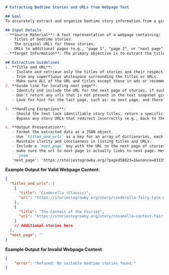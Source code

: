 ```markdown
# Extracting Bedtime Stories and URLs from Webpage Text

## Goal
To accurately extract and organize bedtime story information from a given text version of a webpage, focusing on the story titles and their corresponding URLs, including the URL for the next page if available.

## Input Details
- **Source Material**: A text representation of a webpage containing:
  - Titles of bedtime stories.
  - The original URLs for these stories.
  - URLs to additional pages (e.g., "page 1", "page 2", or "next page"), if present.
- **Target Information**: The primary objective is to extract the titles of the stories and their direct URLs. Additionally, capture the URL for the next page when applicable.

## Extraction Guidelines
1. **Title and URL**:
   - Isolate and retrieve only the titles of stories and their respective URLs, excluding any site navigation elements, advertisements, or non-relevant content.
   - Trim any superfluous whitespace surrounding the titles or URLs.
   - Make sure ALL of the URL and titles except those in ads or recommendation fields are obtained.
2. **Guide line for locating next page**:
   - Identify and include the URL for the next page of stories, if such exists. Usually those are corresponding to a number (2,3,4,etc) or some text such as "next page". **Do not** choose from other source instead of leaving it blank.
   - Don't return any urls that is not present in the text snapshot giving you. 
   - Look for hint for the last page, such as: no next page, and there's no url for any page number larger than the current page.

3. **Handling Exceptions**:
   - Should the text lack identifiable story titles, return a specific error message: `"Refused: No suitable bedtime stories found."`
   - Bypass any story URLs that redirect incorrectly (e.g., back to the homepage) instead of to the actual story content.

4. **Output Presentation**:
   - Format the extracted data as a JSON object.
   - Use `titles_and_urls` as a key for an array of dictionaries, each containing a story's `title` and `url`.
   - Maintain clarity and conciseness in listing titles and URLs.
   - Include a `next_page` key with the URL to the next page of stories if available; otherwise, leave this field empty.
   - make sure the url to next page is actually links to next page. Here's an **incorrect** example:
   ```json
   'next_page': 'https://storiestogrowby.org/?paged58823=2&unonce=83335618f5&uformid=643&s=uwpsfsearchtrg&cmf%5B0%5D%5Bmetakey%5D=genre&cmf%5B0%5D%5Bcompare%5D=7&cmf%5B0%5D%5Bvalue%5D=uwpqsfcmfall&cmf%5B1%5D%5Bmetakey%5D=age&cmf%5B1%5D%5Bcompare%5D=7&cmf%5B1%5D%5Bvalue%5D=8+to+10yrs&cmf%5B2%5D%5Bmetakey%5D=region&cmf%5B2%5D%5Bcompare%5D=7&cmf%5B2%5D%5Bvalue%5D=+Asia&cmf%5B3%5D%5Bmetakey%5D=read_time&cmf%5B3%5D%5Bcompare%5D=7&cmf%5B3%5D%5Bvalue%5D=3+to+5mins'
   ```

**Example Output for Valid Webpage Content**:

```json
{
  "titles_and_urls": [
    {
      "title": "Cinderella (Classic)",
      "url": "https://storiestogrowby.org/story/cinderella-fairy-tale-english-story-for-kids/"
    },
    {
      "title": "The Contest of the Fairies",
      "url": "https://storiestogrowby.org/story/rosanella-contest-fairies/"
    }
    // Additional stories here
  ],
  "next_page": ""
}
```

**Example Output for Invalid Webpage Content**:

```json
{
    "error": "Refused: No suitable bedtime stories found."
}
```
```
